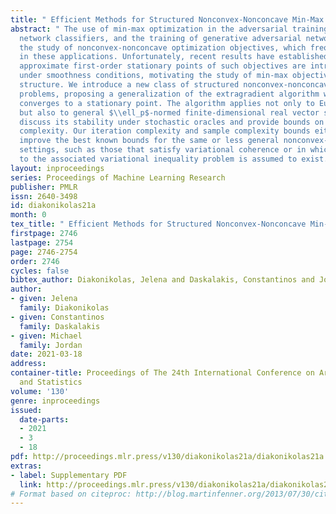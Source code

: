 ```yaml
---
title: " Efficient Methods for Structured Nonconvex-Nonconcave Min-Max Optimization "
abstract: " The use of min-max optimization in the adversarial training of deep neural
  network classifiers, and the training of generative adversarial networks has motivated
  the study of nonconvex-nonconcave optimization objectives, which frequently arise
  in these applications. Unfortunately, recent results have established that even
  approximate first-order stationary points of such objectives are intractable, even
  under smoothness conditions, motivating the study of min-max objectives with additional
  structure. We introduce a new class of structured nonconvex-nonconcave min-max optimization
  problems, proposing a generalization of the extragradient algorithm which provably
  converges to a stationary point. The algorithm applies not only to Euclidean spaces,
  but also to general $\\ell_p$-normed finite-dimensional real vector spaces. We also
  discuss its stability under stochastic oracles and provide bounds on its sample
  complexity. Our iteration complexity and sample complexity bounds either match or
  improve the best known bounds for the same or less general nonconvex-nonconcave
  settings, such as those that satisfy variational coherence or in which a weak solution
  to the associated variational inequality problem is assumed to exist. "
layout: inproceedings
series: Proceedings of Machine Learning Research
publisher: PMLR
issn: 2640-3498
id: diakonikolas21a
month: 0
tex_title: " Efficient Methods for Structured Nonconvex-Nonconcave Min-Max Optimization "
firstpage: 2746
lastpage: 2754
page: 2746-2754
order: 2746
cycles: false
bibtex_author: Diakonikolas, Jelena and Daskalakis, Constantinos and Jordan, Michael
author:
- given: Jelena
  family: Diakonikolas
- given: Constantinos
  family: Daskalakis
- given: Michael
  family: Jordan
date: 2021-03-18
address:
container-title: Proceedings of The 24th International Conference on Artificial Intelligence
  and Statistics
volume: '130'
genre: inproceedings
issued:
  date-parts:
  - 2021
  - 3
  - 18
pdf: http://proceedings.mlr.press/v130/diakonikolas21a/diakonikolas21a.pdf
extras:
- label: Supplementary PDF
  link: http://proceedings.mlr.press/v130/diakonikolas21a/diakonikolas21a-supp.pdf
# Format based on citeproc: http://blog.martinfenner.org/2013/07/30/citeproc-yaml-for-bibliographies/
---
```

